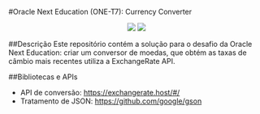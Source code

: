 #Oracle Next Education (ONE-T7): Currency Converter

<div align="center">
    <img src="https://img.shields.io/badge/STATUS-Concluído-blue"/>
    <img src="https://img.shields.io/badge/JAVA-gray?logo=java"/>
</div>

##Descrição
Este repositório contém a solução para o desafio da Oracle Next Education: criar um conversor de moedas,
que obtém as taxas de câmbio mais recentes utiliza a ExchangeRate API.

##Bibliotecas e APIs
* API de conversão: https://exchangerate.host/#/
* Tratamento de JSON: https://github.com/google/gson
